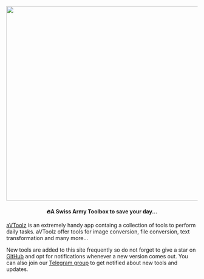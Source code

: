<p align="center">
  <img  src="https://avtoolz.com/avtoolz-banner-dark-shadow.webp" width="512px"  />
</p>
<h4 align="center" style='textAlign: "center", marginTop: "-1vh"'>
  🔥A Swiss Army Toolbox to save your day...
</h4>

[aVToolz](https://avtoolz.com/) is an extremely handy app containg a collection of tools to perform daily tasks. aVToolz offer tools for image conversion, file conversion, text transformation and many more...

New tools are added to this site frequently so do not forget to give a star on [GitHub](https://github.com/a0v0/avtoolz) and opt for notifications whenever a new version comes out. You can also join our [Telegram group](https://t.me/avtoolz) to get notified about new tools and updates.
